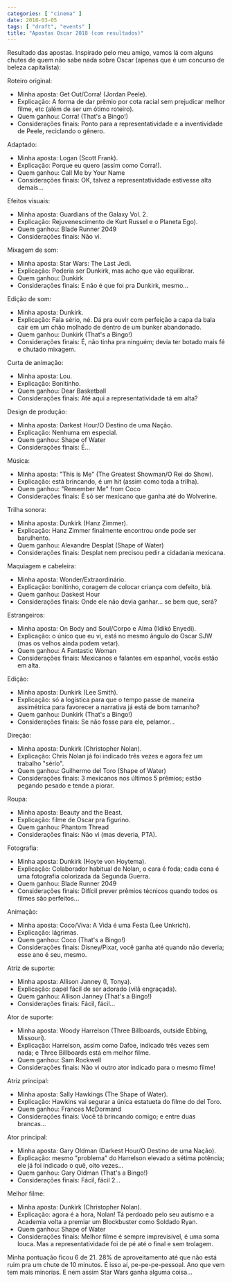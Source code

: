 ```yaml
---
categories: [ "cinema" ]
date: 2018-03-05
tags: [ "draft", "events" ]
title: "Apostas Oscar 2018 (com resultados)"
---
```

Resultado das apostas. Inspirado pelo meu amigo, vamos lá com alguns chutes de quem não sabe nada sobre Oscar (apenas que é um concurso de beleza capitalista):

Roteiro original:

 - Minha aposta: Get Out/Corra! (Jordan Peele).
 - Explicação: A forma de dar prêmio por cota racial sem prejudicar melhor filme, etc (além de ser um ótimo roteiro).
 - Quem ganhou: Corra! (That's a Bingo!)
 - Considerações finais: Ponto para a representatividade e a inventividade de Peele, reciclando o gênero.

Adaptado:

 - Minha aposta: Logan (Scott Frank).
 - Explicação: Porque eu quero (assim como Corra!).
 - Quem ganhou: Call Me by Your Name
 - Considerações finais: OK, talvez a representatividade estivesse alta demais...

Efeitos visuais:

 - Minha aposta: Guardians of the Galaxy Vol. 2.
 - Explicação: Rejuvenescimento de Kurt Russel e o Planeta Ego).
 - Quem ganhou: Blade Runner 2049
 - Considerações finais: Não vi.

Mixagem de som:

 - Minha aposta: Star Wars: The Last Jedi.
 - Explicação: Poderia ser Dunkirk, mas acho que vão equilibrar.
 - Quem ganhou: Dunkirk
 - Considerações finais: E não é que foi pra Dunkirk, mesmo...

Edição de som:

 - Minha aposta: Dunkirk.
 - Explicação: Fala sério, né. Dá pra ouvir com perfeição a capa da bala cair em um chão molhado de dentro de um bunker abandonado.
 - Quem ganhou: Dunkirk (That's a Bingo!)
 - Considerações finais: É, não tinha pra ninguém; devia ter botado mais fé e chutado mixagem.

Curta de animação:

 - Minha aposta: Lou.
 - Explicação: Bonitinho.
 - Quem ganhou: Dear Basketball
 - Considerações finais: Até aqui a representatividade tá em alta?

Design de produção:

 - Minha aposta: Darkest Hour/O Destino de uma Nação.
 - Explicação: Nenhuma em especial.
 - Quem ganhou: Shape of Water
 - Considerações finais: É...

Música:

 - Minha aposta: "This is Me" (The Greatest Showman/O Rei do Show).
 - Explicação: está brincando, é um hit (assim como toda a trilha).
 - Quem ganhou: "Remember Me" from Coco
 - Considerações finais: É só ser mexicano que ganha até do Wolverine.

Trilha sonora:

 - Minha aposta: Dunkirk (Hanz Zimmer).
 - Explicação: Hanz Zimmer finalmente encontrou onde pode ser barulhento.
 - Quem ganhou: Alexandre Desplat (Shape of Water)
 - Considerações finais: Desplat nem precisou pedir a cidadania mexicana.

Maquiagem e cabeleira:

 - Minha aposta: Wonder/Extraordinário.
 - Explicação: bonitinho, coragem de colocar criança com defeito, blá.
 - Quem ganhou: Daskest Hour
 - Considerações finais: Onde ele não devia ganhar... se bem que, será?

Estrangeiros:

 - Minha aposta: On Body and Soul/Corpo e Alma (Ildikó Enyedi).
 - Explicação: o único que eu vi, está no mesmo ângulo do Oscar SJW (mas os velhos ainda podem vetar).
 - Quem ganhou: A Fantastic Woman
 - Considerações finais: Mexicanos e falantes em espanhol, vocês estão em alta.

Edição:

 - Minha aposta: Dunkirk (Lee Smith).
 - Explicação: só a logística para que o tempo passe de maneira assimétrica para favorecer a narrativa já está de bom tamanho?
 - Quem ganhou: Dunkirk (That's a Bingo!)
 - Considerações finais: Se não fosse para ele, pelamor...

Direção:

 - Minha aposta: Dunkirk (Christopher Nolan).
 - Explicação: Chris Nolan já foi indicado três vezes e agora fez um trabalho "sério".
 - Quem ganhou: Guilhermo del Toro (Shape of Water)
 - Considerações finais: 3 mexicanos nos últimos 5 prêmios; estão pegando pesado e tende a piorar.

Roupa:

 - Minha aposta: Beauty and the Beast.
 - Explicação: filme de Oscar pra figurino.
 - Quem ganhou: Phantom Thread
 - Considerações finais: Não vi (mas deveria, PTA).

Fotografia:

 - Minha aposta: Dunkirk (Hoyte von Hoytema).
 - Explicação: Colaborador habitual de Nolan, o cara é foda; cada cena é uma fotografia colorizada da Segunda Guerra.
 - Quem ganhou: Blade Runner 2049
 - Considerações finais: Difícil prever prêmios técnicos quando todos os filmes são perfeitos...

Animação:

 - Minha aposta: Coco/Viva: A Vida é uma Festa (Lee Unkrich).
 - Explicação: lágrimas.
 - Quem ganhou: Coco (That's a Bingo!)
 - Considerações finais: Disney/Pixar, você ganha até quando não deveria; esse ano é seu, mesmo.

Atriz de suporte:

 - Minha aposta: Allison Janney (I, Tonya).
 - Explicação: papel fácil de ser adorado (vilã engraçada).
 - Quem ganhou: Allison Janney (That's a Bingo!)
 - Considerações finais: Fácil, fácil...

Ator de suporte:

 - Minha aposta: Woody Harrelson (Three Billboards, outside Ebbing, Missouri).
 - Explicação: Harrelson, assim como Dafoe, indicado três vezes sem nada; e Three Billboards está em melhor filme.
 - Quem ganhou: Sam Rockwell
 - Considerações finais: Não vi outro ator indicado para o mesmo filme!

Atriz principal:

 - Minha aposta: Sally Hawkings (The Shape of Water).
 - Explicação: Hawkins vai segurar a única estatueta do filme do del Toro.
 - Quem ganhou: Frances McDormand
 - Considerações finais: Você tá brincando comigo; e entre duas brancas...

Ator principal:

 - Minha aposta: Gary Oldman (Darkest Hour/O Destino de uma Nação).
 - Explicação: mesmo "problema" do Harrelson elevado a sétima potência; ele já foi indicado o quê, oito vezes...
 - Quem ganhou: Gary Oldman (That's a Bingo!)
 - Considerações finais: Fácil, fácil 2...

Melhor filme:

 - Minha aposta: Dunkirk (Christopher Nolan).
 - Explicação: agora é a hora, Nolan! Tá perdoado pelo seu autismo e a Academia volta a premiar um Blockbuster como Soldado Ryan.
 - Quem ganhou: Shape of Water
 - Considerações finais: Melhor filme é sempre imprevisível, é uma soma louca. Mas a representatividade foi de pé até o final e sem trolagem.

Minha pontuação ficou 6 de 21. 28% de aproveitamento até que não está ruim pra um chute de 10 minutos. É isso aí, pe-pe-pe-pessoal. Ano que vem tem mais minorias. E nem assim Star Wars ganha alguma coisa...

